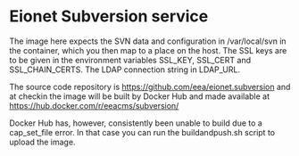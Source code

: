 Eionet Subversion service
=========================

The image here expects the SVN data and configuration in /var/local/svn in the container, which you then map to a place on the host.
The SSL keys are to be given in the environment variables SSL_KEY, SSL_CERT and SSL_CHAIN_CERTS. The LDAP connection string in LDAP_URL.

The source code repository is https://github.com/eea/eionet.subversion and at checkin the image will be built by Docker Hub and made available at https://hub.docker.com/r/eeacms/subversion/

Docker Hub has, however, consistently been unable to build due to a cap_set_file error. In that case you can run the buildandpush.sh script to upload the image.

